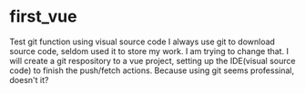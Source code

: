 # first_vue
Test git function using visual source code
I always use git to download source code, seldom used it to store my work. I am trying to change that.
I will create a git respository to a vue project, setting up the IDE(visual source code) to finish the push/fetch actions.
Because using git seems professinal, doesn't it?
